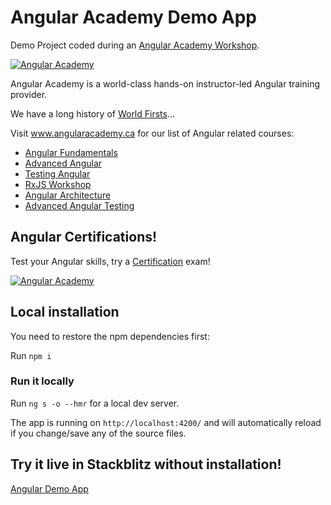 # Angular Academy Demo App

Demo Project coded during an <a href="https://angular.ac" target="_blank">Angular Academy Workshop</a>.

[![Angular Academy](https://www.angularacademy.ca/images/classroom.jpg "Angular Academy")](https://www.angularacademy.ca)

Angular Academy is a world-class hands-on instructor-led Angular training provider.

We have a long history of <a href="https://www.angularacademy.ca/world-firsts" target="_blank">World Firsts</a>...

Visit www.angularacademy.ca for our list of Angular related courses:
* <a href="https://www.angularacademy.ca/courses/angular-fundamentals-training" target="_blank">Angular Fundamentals</a>
* <a href="https://www.angularacademy.ca/courses/advanced-angular-training" target="_blank">Advanced Angular</a>
* <a href="https://www.angularacademy.ca/courses/testing-angular-training" target="_blank">Testing Angular</a>
* <a href="https://www.angularacademy.ca/courses/angular-rxjs-training" target="_blank">RxJS Workshop</a>
* <a href="https://www.angularacademy.ca/courses/angular-architecture-training" target="_blank">Angular Architecture</a>
* <a href="https://www.angularacademy.ca/courses/advanced-angular-testing-training" target="_blank">Advanced Angular Testing</a>

## Angular Certifications!

Test your Angular skills, try a <a href="https://www.angularacademy.ca/angular-certification" target="_blank">Certification</a> exam!

[![Angular Academy](https://www.angularacademy.ca/images/cert.png "Angular Certifications")](https://www.angularacademy.ca/angular-certification)


## Local installation

You need to restore the npm dependencies first:

Run `npm i`

### Run it locally

Run `ng s -o --hmr` for a local dev server.

The app is running on `http://localhost:4200/` and will automatically reload if you change/save any of the source files.

## Try it live in Stackblitz without installation!

<a href="https://stackblitz.com/github/ldex/Angular-Academy-339" target="_blank">Angular Demo App</a>